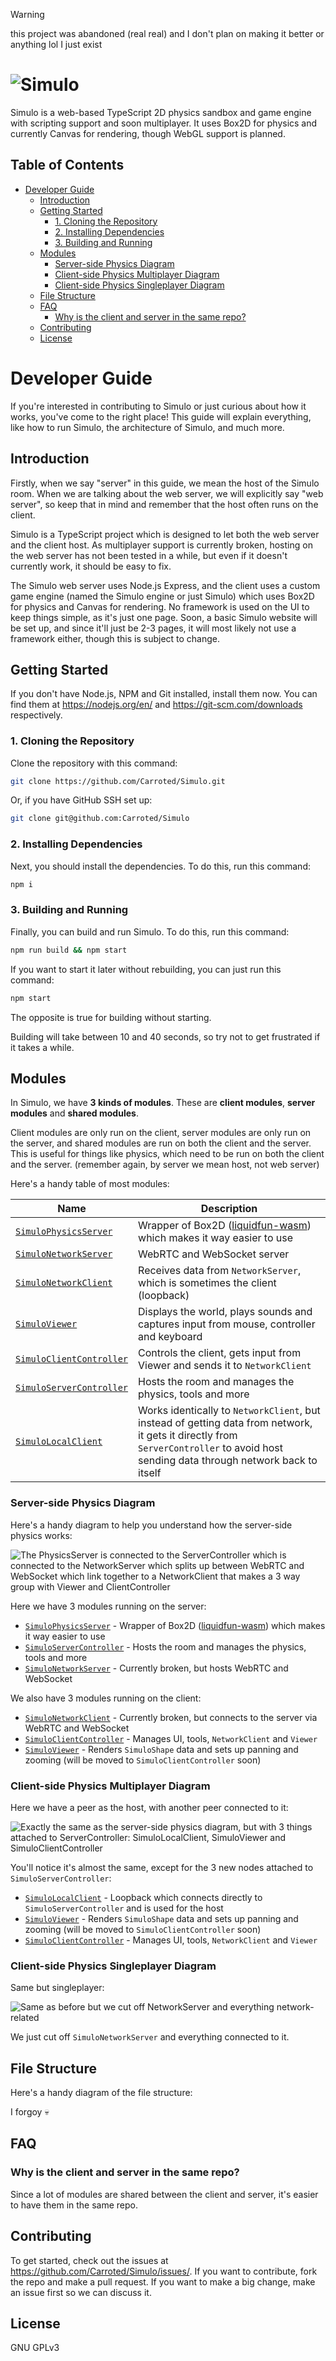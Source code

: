 > [!WARNING]
this project was abandoned (real real) and I don't plan on making it better or anything lol I just exist

# ![Simulo](https://cdn.discordapp.com/attachments/930244062156558348/1120536366028165180/banner.png)

Simulo is a web-based TypeScript 2D physics sandbox and game engine with scripting support and soon multiplayer. It uses Box2D for physics and currently Canvas for rendering, though WebGL support is planned.

## Table of Contents

- [Developer Guide](#developer-guide)
  - [Introduction](#introduction)
  - [Getting Started](#getting-started)
    - [1. Cloning the Repository](#1-cloning-the-repository)
    - [2. Installing Dependencies](#2-installing-dependencies)
    - [3. Building and Running](#3-building-and-running)
  - [Modules](#modules)
    - [Server-side Physics Diagram](#server-side-physics-diagram)
    - [Client-side Physics Multiplayer Diagram](#client-side-physics-multiplayer-diagram)
    - [Client-side Physics Singleplayer Diagram](#client-side-physics-singleplayer-diagram)
  - [File Structure](#file-structure)
  - [FAQ](#faq)
    - [Why is the client and server in the same repo?](#why-is-the-client-and-server-in-the-same-repo)
  - [Contributing](#contributing)
  - [License](#license)
  
# Developer Guide

If you're interested in contributing to Simulo or just curious about how it works, you've come to the right place!
This guide will explain everything, like how to run Simulo, the architecture of Simulo, and much more.

## Introduction

Firstly, when we say "server" in this guide, we mean the host of the Simulo room. When we are talking about the web server, we will explicitly say "web server", so keep that in mind and remember that the host often runs on the client.

Simulo is a TypeScript project which is designed to let both the web server and the client host. As multiplayer support is currently broken, hosting on the web server has not been tested in a while, but even if it doesn't currently work, it should be easy to fix.

The Simulo web server uses Node.js Express, and the client uses a custom game engine (named the Simulo engine or just Simulo) which uses Box2D for physics and Canvas for rendering. No framework is used on the UI to keep things simple, as it's just one page. Soon, a basic Simulo website will be set up, and since it'll just be 2-3 pages, it will most likely not use a framework either, though this is subject to change.

## Getting Started

If you don't have Node.js, NPM and Git installed, install them now. You can find them at https://nodejs.org/en/ and https://git-scm.com/downloads respectively.

### 1. Cloning the Repository

Clone the repository with this command:
```bash
git clone https://github.com/Carroted/Simulo.git
```

Or, if you have GitHub SSH set up:
```bash
git clone git@github.com:Carroted/Simulo
```

### 2. Installing Dependencies

Next, you should install the dependencies. To do this, run this command:
```bash
npm i
```

### 3. Building and Running

Finally, you can build and run Simulo. To do this, run this command:
```bash
npm run build && npm start
```

If you want to start it later without rebuilding, you can just run this command:
```bash
npm start
```
The opposite is true for building without starting.

Building will take between 10 and 40 seconds, so try not to get frustrated if it takes a while.

## Modules

In Simulo, we have **3 kinds of modules**. These are **client modules**, **server modules** and **shared modules**.

Client modules are only run on the client, server modules are only run on the server, and shared modules are run on both the client and the server. This is useful for things like physics, which need to be run on both the client and the server. (remember again, by server we mean host, not web server)

Here's a handy table of most modules:

| Name                     | Description                                                                             |
|--------------------------|-----------------------------------------------------------------------------------------|
| [`SimuloPhysicsServer`](https://github.com/Carroted/Simulo/blob/main/shared/src/SimuloPhysicsServer.ts)    | Wrapper of Box2D ([liquidfun-wasm](https://github.com/Birch-san/box2d-wasm/tree/liquidfun)) which makes it way easier to use                                              |
| [`SimuloNetworkServer`](https://github.com/Carroted/Simulo/blob/main/shared/src/SimuloNetworkServer.ts)    | WebRTC and WebSocket server   |
| [`SimuloNetworkClient`](https://github.com/Carroted/Simulo/blob/main/client/src/SimuloNetworkClient/)    | Receives data from `NetworkServer`, which is sometimes the client (loopback)              |
| [`SimuloViewer`](https://github.com/Carroted/Simulo/tree/main/client/src/SimuloViewer/)           | Displays the world, plays sounds and captures input from mouse, controller and keyboard |
| [`SimuloClientController`](https://github.com/Carroted/Simulo/tree/main/client/src/SimuloClientController/) | Controls the client, gets input from Viewer and sends it to `NetworkClient`               |
| [`SimuloServerController`](https://github.com/Carroted/Simulo/blob/main/shared/src/SimuloServerController.ts) | Hosts the room and manages the physics, tools and more      |
| [`SimuloLocalClient`](https://github.com/Carroted/Simulo/blob/main/shared/src/SimuloLocalClient.ts)    | Works identically to `NetworkClient`, but instead of getting data from network, it gets it directly from `ServerController` to avoid host sending data through network back to itself              |

### Server-side Physics Diagram

Here's a handy diagram to help you understand how the server-side physics works:

![The PhysicsServer is connected to the ServerController which is connected to the NetworkServer which splits up between WebRTC and WebSocket which link together to a NetworkClient that makes a 3 way group with Viewer and ClientController](https://cdn.discordapp.com/attachments/1101319239052300378/1101319790313881700/serverside.png)

Here we have 3 modules running on the server:
- [`SimuloPhysicsServer`](https://github.com/Carroted/Simulo/blob/main/shared/src/SimuloPhysicsServer.ts) - Wrapper of Box2D ([liquidfun-wasm](https://github.com/Birch-san/box2d-wasm/tree/liquidfun)) which makes it way easier to use
- [`SimuloServerController`](https://github.com/Carroted/Simulo/blob/main/shared/src/SimuloServerController.ts) - Hosts the room and manages the physics, tools and more
- [`SimuloNetworkServer`](https://github.com/Carroted/Simulo/blob/main/shared/src/SimuloNetworkServer.ts) - Currently broken, but hosts WebRTC and WebSocket

We also have 3 modules running on the client:
- [`SimuloNetworkClient`](https://github.com/Carroted/Simulo/blob/main/client/src/SimuloNetworkClient/) - Currently broken, but connects to the server via WebRTC and WebSocket
- [`SimuloClientController`](https://github.com/Carroted/Simulo/tree/main/client/src/SimuloClientController/) - Manages UI, tools, `NetworkClient` and `Viewer`
- [`SimuloViewer`](https://github.com/Carroted/Simulo/tree/main/client/src/SimuloViewer/) - Renders `SimuloShape` data and sets up panning and zooming (will be moved to `SimuloClientController` soon)

### Client-side Physics Multiplayer Diagram

Here we have a peer as the host, with another peer connected to it:

![Exactly the same as the server-side physics diagram, but with 3 things attached to ServerController: SimuloLocalClient, SimuloViewer and SimuloClientController](https://cdn.discordapp.com/attachments/1101319239052300378/1101319903635583067/clientside_multiplayer.png)

You'll notice it's almost the same, except for the 3 new nodes attached to `SimuloServerController`:
- [`SimuloLocalClient`](https://github.com/Carroted/Simulo/blob/main/shared/src/SimuloLocalClient.ts) - Loopback which connects directly to `SimuloServerController` and is used for the host
- [`SimuloViewer`](https://github.com/Carroted/Simulo/tree/main/client/src/SimuloViewer/) - Renders `SimuloShape` data and sets up panning and zooming (will be moved to `SimuloClientController` soon)
- [`SimuloClientController`](https://github.com/Carroted/Simulo/tree/main/client/src/SimuloClientController/) - Manages UI, tools, `NetworkClient` and `Viewer`

### Client-side Physics Singleplayer Diagram

Same but singleplayer:

![Same as before but we cut off NetworkServer and everything network-related](https://cdn.discordapp.com/attachments/1101319239052300378/1101319988998062120/clientside_singleplayer.png)

We just cut off `SimuloNetworkServer` and everything connected to it.

## File Structure

Here's a handy diagram of the file structure:

I forgoy 💀

## FAQ

### Why is the client and server in the same repo?

Since a lot of modules are shared between the client and server, it's easier to have them in the same repo.

## Contributing

To get started, check out the issues at https://github.com/Carroted/Simulo/issues/. If you want to contribute, fork the repo and make a pull request. If you want to make a big change, make an issue first so we can discuss it.

## License

GNU GPLv3
